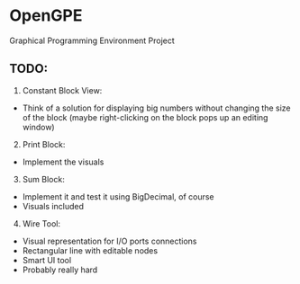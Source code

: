 # OpenGPE
Graphical Programming Environment Project

## TODO:
1. Constant Block View:
* Think of a solution for displaying big numbers without changing the size of the block (maybe right-clicking on the block pops up an editing window)
2. Print Block:
* Implement the visuals
3. Sum Block:
* Implement it and test it using BigDecimal, of course
* Visuals included
4. Wire Tool:
* Visual representation for I/O ports connections
* Rectangular line with editable nodes
* Smart UI tool
* Probably really hard
